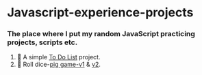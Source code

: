 # Javascript-experience-projects
### The place where I put my random JavaScript practicing projects, scripts etc.

1. 📑 A simple [To Do List][todolist] project.
2. 🎲 Roll dice-[pig game-v1][pigGame] & [v2][pigGame2].


[todolist]: https://codepen.io/akshaych/full/ZEWLKyX
[pigGame]: https://codepen.io/akshaych/full/zYqZJVo
[pigGame2]: https://codepen.io/akshaych/full/qBZrgwJ